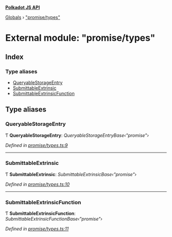 **[Polkadot JS API](../README.md)**

[Globals](../globals.md) › [&quot;promise/types&quot;](_promise_types_.md)

# External module: "promise/types"

## Index

### Type aliases

* [QueryableStorageEntry](_promise_types_.md#queryablestorageentry)
* [SubmittableExtrinsic](_promise_types_.md#submittableextrinsic)
* [SubmittableExtrinsicFunction](_promise_types_.md#submittableextrinsicfunction)

## Type aliases

###  QueryableStorageEntry

Ƭ **QueryableStorageEntry**: *QueryableStorageEntryBase‹"promise"›*

*Defined in [promise/types.ts:9](https://github.com/polkadot-js/api/blob/00d8601/packages/api/src/promise/types.ts#L9)*

___

###  SubmittableExtrinsic

Ƭ **SubmittableExtrinsic**: *SubmittableExtrinsicBase‹"promise"›*

*Defined in [promise/types.ts:10](https://github.com/polkadot-js/api/blob/00d8601/packages/api/src/promise/types.ts#L10)*

___

###  SubmittableExtrinsicFunction

Ƭ **SubmittableExtrinsicFunction**: *SubmittableExtrinsicFunctionBase‹"promise"›*

*Defined in [promise/types.ts:11](https://github.com/polkadot-js/api/blob/00d8601/packages/api/src/promise/types.ts#L11)*